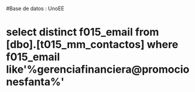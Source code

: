#Base de datos : UnoEE
# select distinct f015_email from [dbo].[t015_mm_contactos] where f015_email like'%gerenciafinanciera@promocionesfanta%'